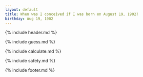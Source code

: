 ```yaml
---
layout: default
title: When was I conceived if I was born on August 19, 1902?
birthday: Aug 19, 1902
---
```


{% include header.md %}

{% include guess.md %}

{% include calculate.md %}

{% include safety.md %}

{% include footer.md %}



